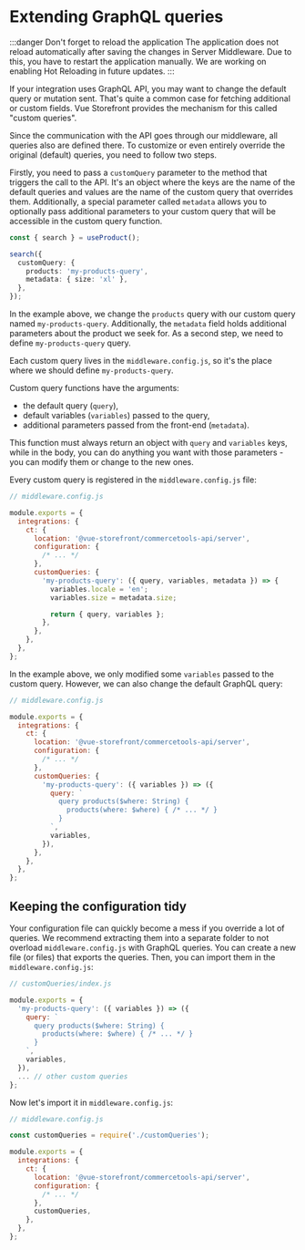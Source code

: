 # Extending GraphQL queries

:::danger Don't forget to reload the application
The application does not reload automatically after saving the changes in Server Middleware. Due to this, you have to restart the application manually. We are working on enabling Hot Reloading in future updates.
:::

If your integration uses GraphQL API, you may want to change the default query or mutation sent. That's quite a common case for fetching additional or custom fields. Vue Storefront provides the mechanism for this called "custom queries".

Since the communication with the API goes through our middleware, all queries also are defined there. To customize or even entirely override the original (default) queries, you need to follow two steps.

Firstly, you need to pass a `customQuery` parameter to the method that triggers the call to the API. It's an object where the keys are the name of the default queries and values are the name of the custom query that overrides them. Additionally, a special parameter called `metadata` allows you to optionally pass additional parameters to your custom query that will be accessible in the custom query function.

```ts
const { search } = useProduct();

search({
  customQuery: {
    products: 'my-products-query',
    metadata: { size: 'xl' },
  },
});
```

In the example above, we change the `products` query with our custom query named `my-products-query`. Additionally, the `metadata` field holds additional parameters about the product we seek for. As a second step, we need to define `my-products-query` query.

Each custom query lives in the `middleware.config.js`, so it's the place where we should define `my-products-query`.

Custom query functions have the arguments:

- the default query (`query`),
- default variables (`variables`) passed to the query,
- additional parameters passed from the front-end (`metadata`).

This function must always return an object with `query` and `variables` keys, while in the body, you can do anything you want with those parameters - you can modify them or change to the new ones.

Every custom query is registered in the `middleware.config.js` file:

```js
// middleware.config.js

module.exports = {
  integrations: {
    ct: {
      location: '@vue-storefront/commercetools-api/server',
      configuration: {
        /* ... */
      },
      customQueries: {
        'my-products-query': ({ query, variables, metadata }) => {
          variables.locale = 'en';
          variables.size = metadata.size;

          return { query, variables };
        },
      },
    },
  },
};
```

In the example above, we only modified some `variables` passed to the custom query. However, we can also change the default GraphQL query:

```js
// middleware.config.js

module.exports = {
  integrations: {
    ct: {
      location: '@vue-storefront/commercetools-api/server',
      configuration: {
        /* ... */
      },
      customQueries: {
        'my-products-query': ({ variables }) => ({
          query: `
            query products($where: String) {
              products(where: $where) { /* ... */ }
            }
          `,
          variables,
        }),
      },
    },
  },
};
```

## Keeping the configuration tidy

Your configuration file can quickly become a mess if you override a lot of queries. We recommend extracting them into a separate folder to not overload `middleware.config.js` with GraphQL queries.
You can create a new file (or files) that exports the queries. Then, you can import them in the `middleware.config.js`:

```js
// customQueries/index.js

module.exports = {
  'my-products-query': ({ variables }) => ({
    query: `
      query products($where: String) {
        products(where: $where) { /* ... */ }
      }
    `,
    variables,
  }),
  ... // other custom queries
};
```

Now let's import it in `middleware.config.js`:

```js
// middleware.config.js

const customQueries = require('./customQueries');

module.exports = {
  integrations: {
    ct: {
      location: '@vue-storefront/commercetools-api/server',
      configuration: {
        /* ... */
      },
      customQueries,
    },
  },
};
```
